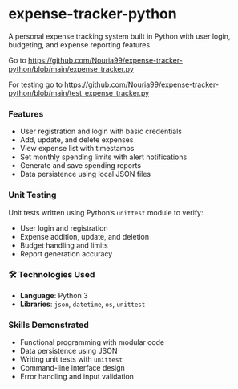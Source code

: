 # expense-tracker-python
A personal expense tracking system built in Python with user login, budgeting, and expense reporting features

Go to https://github.com/Nouria99/expense-tracker-python/blob/main/expense_tracker.py

For testing go to https://github.com/Nouria99/expense-tracker-python/blob/main/test_expense_tracker.py
###  Features

* User registration and login with basic credentials
* Add, update, and delete expenses
* View expense list with timestamps
* Set monthly spending limits with alert notifications
* Generate and save spending reports
* Data persistence using local JSON files

###  Unit Testing

Unit tests written using Python’s `unittest` module to verify:

* User login and registration
* Expense addition, update, and deletion
* Budget handling and limits
* Report generation accuracy

### 🛠 Technologies Used

* **Language**: Python 3
* **Libraries**: `json`, `datetime`, `os`, `unittest`

###  Skills Demonstrated

* Functional programming with modular code
* Data persistence using JSON
* Writing unit tests with `unittest`
* Command-line interface design
* Error handling and input validation
